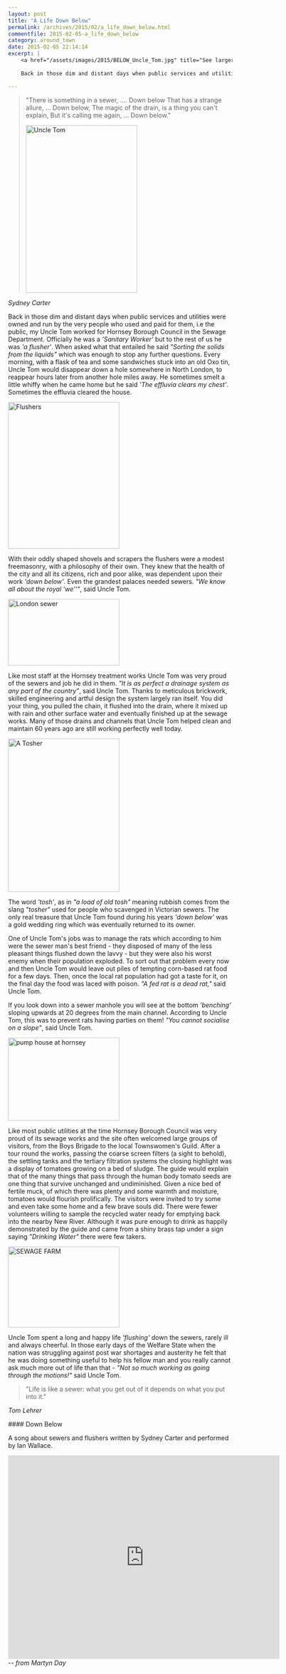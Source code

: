```yaml
---
layout: post
title: "A Life Down Below"
permalink: /archives/2015/02/a_life_down_below.html
commentfile: 2015-02-05-a_life_down_below
category: around_town
date: 2015-02-05 22:14:14
excerpt: |
    <a href="/assets/images/2015/BELOW_Uncle_Tom.jpg" title="See larger version of - Uncle Tom"><img src="/assets/images/2015/BELOW_Uncle_Tom_thumb.jpg" width="150" height="226" alt="Uncle Tom" class="photo right" /></a>
    
    Back in those dim and distant days when public services and utilities were owned and run by the very people who used and paid for them, i.e the public, my Uncle Tom worked for Hornsey Borough Council in the Sewage Department.  Officially he was a <em>'Sanitary Worker'</em> but to the rest of us he was <em>'a flusher'</em>. When asked what that entailed he said <em>"Sorting the solids from the liquids"</em> which was enough to stop any further questions.

---
```


> "There is something in a sewer, .... Down below
>  That has a strange allure, ... Down below,
>  The magic of the drain, is a thing you can't explain,
>  But it's calling me again, ... Down below."
> 
>  <a href="/assets/images/2015/BELOW_Uncle_Tom.jpg" title="See larger version of - Uncle Tom"><img src="/assets/images/2015/BELOW_Uncle_Tom_thumb.jpg" width="250" height="377" alt="Uncle Tom" class="photo right" /></a>
> 
 <cite>Sydney Carter</cite>

Back in those dim and distant days when public services and utilities were owned and run by the very people who used and paid for them, i.e the public, my Uncle Tom worked for Hornsey Borough Council in the Sewage Department. Officially he was a <em>'Sanitary Worker'</em> but to the rest of us he was <em>'a flusher'</em>. When asked what that entailed he said <em>"Sorting the solids from the liquids"</em> which was enough to stop any further questions. Every morning, with a flask of tea and some sandwiches stuck into an old Oxo tin, Uncle Tom would disappear down a hole somewhere in North London, to reappear hours later from another hole miles away. He sometimes smelt a little whiffy when he came home but he said <em>'The effluvia clears my chest'</em>. Sometimes the effluvia cleared the house.

<a href="/assets/images/2015/BELOW_Flushers.jpg" title="See larger version of - Flushers"><img src="/assets/images/2015/BELOW_Flushers_thumb.jpg" width="250" height="330" alt="Flushers" class="photo right" /></a>

With their oddly shaped shovels and scrapers the flushers were a modest freemasonry, with a philosophy of their own. They knew that the health of the city and all its citizens, rich and poor alike, was dependent upon their work <em>'down below'</em>. Even the grandest palaces needed sewers. <em>"We know all about the royal 'we''"</em>, said Uncle Tom.

<a href="/assets/images/2015/BELOW_London-sewer.jpg" title="See larger version of - London sewer"><img src="/assets/images/2015/BELOW_London-sewer_thumb.jpg" width="250" height="150" alt="London sewer" class="photo right" /></a>

Like most staff at the Hornsey treatment works Uncle Tom was very proud of the sewers and job he did in them. <em>"It is as perfect a drainage system as any part of the country"</em>, said Uncle Tom. Thanks to meticulous brickwork, skilled engineering and artful design the system largely ran itself. You did your thing, you pulled the chain, it flushed into the drain, where it mixed up with rain and other surface water and eventually finished up at the sewage works. Many of those drains and channels that Uncle Tom helped clean and maintain 60 years ago are still working perfectly well today.

<div markdown="1" class="box">
<a href="/assets/images/2015/BELOW_A_Tosher.png" title="See larger version of - A Tosher"><img src="/assets/images/2015/BELOW_A_Tosher_thumb.png" width="250" height="345" alt="A Tosher" class="left" /></a>

The word <em>'tosh'</em>, as in <em>"a load of old tosh"</em> meaning rubbish comes from the slang <em>"tosher"</em> used for people who scavenged in Victorian sewers. The only real treasure that Uncle Tom found during his years <em>'down below'</em> was a gold wedding ring which was eventually returned to its owner.

</div>
One of Uncle Tom's jobs was to manage the rats which according to him were the sewer man's best friend - they disposed of many of the less pleasant things flushed down the lavvy - but they were also his worst enemy when their population exploded. To sort out that problem every now and then Uncle Tom would leave out piles of tempting corn-based rat food for a few days. Then, once the local rat population had got a taste for it, on the final day the food was laced with poison. <em>"A fed rat is a dead rat,"</em> said Uncle Tom.

If you look down into a sewer manhole you will see at the bottom <em>'benching'</em> sloping upwards at 20 degrees from the main channel. According to Uncle Tom, this was to prevent rats having parties on them! <em>"You cannot socialise on a slope"</em>, said Uncle Tom.

<a href="/assets/images/2015/BELOW_pump_house_at_hornsey.jpg" title="See larger version of - pump house at hornsey"><img src="/assets/images/2015/BELOW_pump_house_at_hornsey_thumb.jpg" width="250" height="187" alt="pump house at hornsey" class="photo right" /></a>

Like most public utilities at the time Hornsey Borough Council was very proud of its sewage works and the site often welcomed large groups of visitors, from the Boys Brigade to the local Townswomen's Guild. After a tour round the works, passing the coarse screen filters (a sight to behold), the settling tanks and the tertiary filtration systems the closing highlight was a display of tomatoes growing on a bed of sludge. The guide would explain that of the many things that pass through the human body tomato seeds are one thing that survive unchanged and undiminished. Given a nice bed of fertile muck, of which there was plenty and some warmth and moisture, tomatoes would flourish prolifically. The visitors were invited to try some and even take some home and a few brave souls did. There were fewer volunteers willing to sample the recycled water ready for emptying back into the nearby New River. Although it was pure enough to drink as happily demonstrated by the guide and came from a shiny brass tap under a sign saying <em>"Drinking Water"</em> there were few takers.

<a href="/assets/images/2015/BELOW_SEWAGE-FARM.jpg" title="See larger version of - SEWAGE FARM"><img src="/assets/images/2015/BELOW_SEWAGE-FARM_thumb.jpg" width="250" height="182" alt="SEWAGE FARM" class="photo right" /></a>

Uncle Tom spent a long and happy life <em>'flushing'</em> down the sewers, rarely ill and always cheerful. In those early days of the Welfare State when the nation was struggling against post war shortages and austerity he felt that he was doing something useful to help his fellow man and you really cannot ask much more out of life than that - <em>"Not so much working as going through the motions!"</em> said Uncle Tom.

> "Life is like a sewer: what you get out of it depends on what you put into it."

<cite>Tom Lehrer</cite>

<div markdown="1" class="box">
#### Down Below

A song about sewers and flushers written by Sydney Carter and performed by Ian Wallace.

<iframe width="610" height="458" src="https://www.youtube-nocookie.com/embed/QHbGjA_RXaY?rel=0" frameborder="0" allowfullscreen>
</iframe>
</div>
<cite>-- from Martyn Day</cite>
